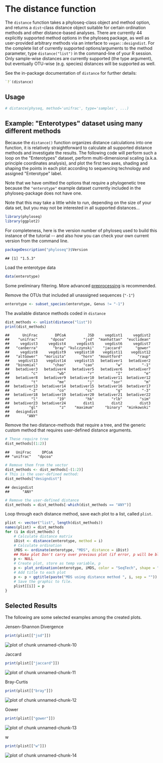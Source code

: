 
<link href="http://kevinburke.bitbucket.org/markdowncss/markdown.css" rel="stylesheet"></link>

The distance function
========================================================
The `distance` function takes a phyloseq-class object and method option, and returns a `dist`-class distance object suitable for certain ordination methods and other distance-based analyses. There are currently 44 explicitly supported method options in the phyloseq package, as well as user-provided arbitrary methods via an interface to `vegan::designdist`. For the complete list of currently supported options/arguments to the method parameter, type `distance("list")` in the command-line of your R session. Only sample-wise distances are currently supported (the type argument), but eventually OTU-wise (e.g. species) distances will be supported as well.

See the in-package documentation of `distance` for further details:


```r
`?`(distance)
```


## Usage


```r
# distance(physeq, method='unifrac', type='samples', ...)
```


## Example: "Enterotypes" dataset using many different methods
Because the `distance()` function organizes distance calculations into one function, it is relatively straightforward to calculate all supported distance methods and investigate the results. The following code will perform such a loop on the "Enterotypes" dataset, perform multi-dimensional scaling (a.k.a. principle coordinates analysis), and plot the first two axes, shading and shaping the points in each plot according to sequencing technology and assigned "Enterotype" label.

Note that we have omitted the options that require a phylogenetic tree because the `"enterotype"` example dataset currently included in the phyloseq-package does not have one.

Note that this may take a little while to run, depending on the size of your data set, but you may not be interested in all supported distances...



```r
library(phyloseq)
library(ggplot2)
```


For completeness, here is the version number of phyloseq used to build this instance of the tutorial -- and also how you can check your own current version from the command line.


```r
packageDescription("phyloseq")$Version
```

```
## [1] "1.5.3"
```


Load the enterotype data

```r
data(enterotype)
```


Some preliminary filtering. More advanced [preprocessing](http://joey711.github.com/phyloseq/preprocess) is recommended.

Remove the OTUs that included all unassigned sequences (`"-1"`)

```r
enterotype <- subset_species(enterotype, Genus != "-1")
```


The available distance methods coded in `distance`

```r
dist_methods <- unlist(distance("list"))
print(dist_methods)
```

```
##      UniFrac        DPCoA          JSD     vegdist1     vegdist2 
##    "unifrac"      "dpcoa"        "jsd"  "manhattan"  "euclidean" 
##     vegdist3     vegdist4     vegdist5     vegdist6     vegdist7 
##   "canberra"       "bray" "kulczynski"    "jaccard"      "gower" 
##     vegdist8     vegdist9    vegdist10    vegdist11    vegdist12 
##   "altGower"   "morisita"       "horn"  "mountford"       "raup" 
##    vegdist13    vegdist14    vegdist15   betadiver1   betadiver2 
##   "binomial"       "chao"        "cao"          "w"         "-1" 
##   betadiver3   betadiver4   betadiver5   betadiver6   betadiver7 
##          "c"         "wb"          "r"          "I"          "e" 
##   betadiver8   betadiver9  betadiver10  betadiver11  betadiver12 
##          "t"         "me"          "j"        "sor"          "m" 
##  betadiver13  betadiver14  betadiver15  betadiver16  betadiver17 
##         "-2"         "co"         "cc"          "g"         "-3" 
##  betadiver18  betadiver19  betadiver20  betadiver21  betadiver22 
##          "l"         "19"         "hk"        "rlb"        "sim" 
##  betadiver23  betadiver24        dist1        dist2        dist3 
##         "gl"          "z"    "maximum"     "binary"  "minkowski" 
##   designdist 
##        "ANY"
```


Remove the two distance-methods that require a tree, and the generic custom method that requires user-defined distance arguments.

```r
# These require tree
dist_methods[(1:2)]
```

```
##   UniFrac     DPCoA 
## "unifrac"   "dpcoa"
```

```r
# Remove them from the vector
dist_methods <- dist_methods[-(1:2)]
# This is the user-defined method:
dist_methods["designdist"]
```

```
## designdist 
##      "ANY"
```

```r
# Remove the user-defined distance
dist_methods = dist_methods[-which(dist_methods == "ANY")]
```


Loop through each distance method, save each plot to a list, called `plist`.

```r
plist <- vector("list", length(dist_methods))
names(plist) = dist_methods
for (i in dist_methods) {
    # Calculate distance matrix
    iDist <- distance(enterotype, method = i)
    # Calculate ordination
    iMDS <- ordinate(enterotype, "MDS", distance = iDist)
    ## Make plot Don't carry over previous plot (if error, p will be blank)
    p <- NULL
    # Create plot, store as temp variable, p
    p <- plot_ordination(enterotype, iMDS, color = "SeqTech", shape = "Enterotype")
    # Add title to each plot
    p <- p + ggtitle(paste("MDS using distance method ", i, sep = ""))
    # Save the graphic to file.
    plist[[i]] = p
}
```


## Selected Results

The following are some selected examples among the created plots.

Jensen-Shannon Divergence

```r
print(plist[["jsd"]])
```

![plot of chunk unnamed-chunk-10](figure/unnamed-chunk-10.png) 


Jaccard

```r
print(plist[["jaccard"]])
```

![plot of chunk unnamed-chunk-11](figure/unnamed-chunk-11.png) 


Bray-Curtis

```r
print(plist[["bray"]])
```

![plot of chunk unnamed-chunk-12](figure/unnamed-chunk-12.png) 


Gower

```r
print(plist[["gower"]])
```

![plot of chunk unnamed-chunk-13](figure/unnamed-chunk-13.png) 


w

```r
print(plist[["w"]])
```

![plot of chunk unnamed-chunk-14](figure/unnamed-chunk-14.png) 

